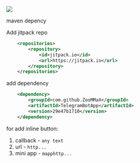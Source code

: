 [![](https://jitpack.io/v/ZooMMaX/TelegramBotApp.svg)](https://jitpack.io/#ZooMMaX/TelegramBotApp)

maven depency

Add jitpack repo

```xml
	<repositories>
		<repository>
		    <id>jitpack.io</id>
		    <url>https://jitpack.io</url>
		</repository>
	</repositories>
```

add dependency

```xml
	<dependency>
	    <groupId>com.github.ZooMMaX</groupId>
	    <artifactId>TelegramBotApp</artifactId>
	    <version>29e47b1710</version>
	</dependency>
```

for add inline button:
1. callback - `any text`
2. url - `http...`
3. mini app - `mapphttp...`
